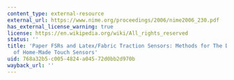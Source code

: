 ```yaml
---
content_type: external-resource
external_url: https://www.nime.org/proceedings/2006/nime2006_230.pdf
has_external_license_warning: true
license: https://en.wikipedia.org/wiki/All_rights_reserved
status: ''
title: 'Paper FSRs and Latex/Fabric Traction Sensors: Methods for The Development
  of Home-Made Touch Sensors'
uid: 768a32b5-c005-4824-a045-72d0bb2d970b
wayback_url: ''
---
```

